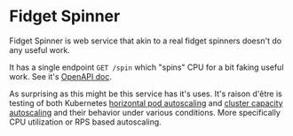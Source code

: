 # Fidget Spinner

Fidget Spinner is web service that akin to a real fidget spinners doesn't do any
useful work.

It has a single endpoint `GET /spin` which "spins" CPU for a bit faking useful
work. See it's [OpenAPI doc][oapi].

As surprising as this might be this service has it's uses. It's raison d'être is
testing of both Kubernetes [horizontal pod autoscaling][hpa] and [cluster
capacity autoscaling][ca] and their behavior under various conditions. More
specifically CPU utilization or RPS based autoscaling.


[oapi]: ./api/public.yaml
[hpa]: https://kubernetes.io/docs/tasks/run-application/horizontal-pod-autoscale/
[ca]: https://github.com/kubernetes/autoscaler/tree/master/cluster-autoscaler
